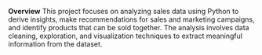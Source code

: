 **Overview**
This project focuses on analyzing sales data using Python to derive insights, make recommendations for sales and marketing campaigns, and identify products that can be sold together. The analysis involves data cleaning, exploration, and visualization techniques to extract meaningful information from the dataset.

